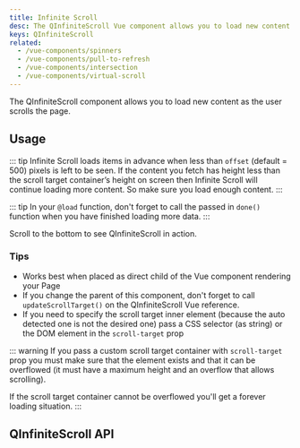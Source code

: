 ```yaml
---
title: Infinite Scroll
desc: The QInfiniteScroll Vue component allows you to load new content as the user scrolls the page.
keys: QInfiniteScroll
related:
  - /vue-components/spinners
  - /vue-components/pull-to-refresh
  - /vue-components/intersection
  - /vue-components/virtual-scroll
---
```


The QInfiniteScroll component allows you to load new content as the user scrolls the page.

## Usage

::: tip
Infinite Scroll loads items in advance when less than `offset` (default = 500) pixels is left to be seen. If the content you fetch has height less than the scroll target container’s height on screen then Infinite Scroll will continue loading more content. So make sure you load enough content.
:::

::: tip
In your `@load` function, don't forget to call the passed in `done()` function when you have finished loading more data.
:::

Scroll to the bottom to see QInfiniteScroll in action.

<doc-example title="Basic" file="QInfiniteScroll/Basic" scrollable />

<doc-example title="Custom Scroll Target Container" file="QInfiniteScroll/Container" />

<doc-example title="Reverse (Messenger style)" file="QInfiniteScroll/Reverse" scrollable />

### Tips
* Works best when placed as direct child of the Vue component rendering your Page
* If you change the parent of this component, don't forget to call `updateScrollTarget()` on the QInfiniteScroll Vue reference.
* If you need to specify the scroll target inner element (because the auto detected one is not the desired one) pass a CSS selector (as string) or the DOM element in the `scroll-target` prop

::: warning
If you pass a custom scroll target container with `scroll-target` prop you must make sure that the element exists and that it can be overflowed (it must have a maximum height and an overflow that allows scrolling).

If the scroll target container cannot be overflowed you'll get a forever loading situation.
:::

<doc-example title="Usage in QMenu" file="QInfiniteScroll/Menu" />

## QInfiniteScroll API
<doc-api file="QInfiniteScroll" />
